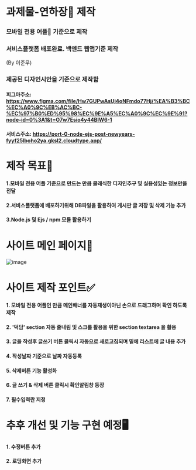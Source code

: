 # 과제물-연하장🥂 제작 

### 모바일 전용 어플📱 기준으로 제작
### 서비스플랫폼 배포완료. 백엔드 웹앱기준 제작
(By 이준무)
### 제공된 디자인시안을 기준으로 제작함
#### 피그마주소: https://www.figma.com/file/Hw7GUPwAsUj4oNFmdo77Hj/%EA%B3%BC%EC%A0%9C%EB%AC%BC-%EC%97%B0%ED%95%98%EC%9E%A5%EC%A0%9C%EC%9E%91?node-id=0%3A1&t=O7w7Esio4y44BIW6-1
#### 서비스주소: https://port-0-node-ejs-post-newyears-fyyf25lboho2ya.gksl2.cloudtype.app/


# 제작 목표📜
#### 1.모바일 전용 어플 기준으로 만드는 만큼 클래식한 디자인추구 및 실용성있는 정보만을 전달
#### 2.서비스플랫폼에 배포하기위해 DB파일을 활용하여 게시판 글 저장 및 삭제 기능 추가
#### 3.Node.js 및 Ejs / npm 모듈 활용하기

# 사이트 메인 페이지📲
![image](https://user-images.githubusercontent.com/113665599/209274808-7499426e-3824-4f9f-b42e-28dcac1bd421.png)





# 사이트 제작 포인트✅
#### 1. 모바일 전용 어플인 만큼 메인배너를 자동재생이아닌 손으로 드래그하며 확인 하도록 제작
#### 2. '덕담' section 자동 줄내림 및 스크롤 활용을 위한 section textarea 을 활용
#### 3. 글을 작성후 글쓰기 버튼 클릭시 자동으로 새로고침되며 밑에 리스트에 글 내용 추가
#### 4. 작성날짜 기준으로 날짜 자동등록
#### 5. 삭제버튼 기능 활성화
#### 6. 글 쓰기 & 삭제 버튼 클릭시 확인알림창 등장
#### 7. 필수입력란 지정


# 추후 개선 및 기능 구현 예정🖥

#### 1. 수정버튼 추가
#### 2. 로딩화면 추가

